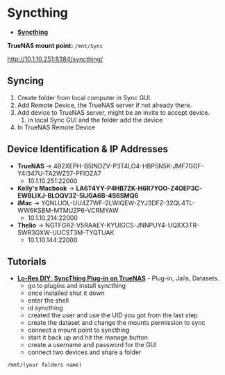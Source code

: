 # Syncthing
- [**Syncthing**](https://syncthing.net)

**TrueNAS mount point:** `/mnt/Sync`

http://10.1.10.251:8384/syncthing/

## Syncing

1. Create folder from local computer in Sync GUI.
2. Add Remote Device, the TrueNAS server if not already there.
3. Add device to TrueNAS server, might be an invite to accept device.
    1. in local Sync GUI and the folder add the device
5. In TrueNAS Remote Device

## Device Identification & IP Addresses

- **TrueNAS** &rarr; 4B2XEPH-B5INDZV-P3T4LO4-HBP5N5K-JMF7GGF-Y4I347U-TA2WZ57-PFIOZA7
    - 10.1.10.251:22000
- **Kelly's Macbook** &rarr; **LA6T4YY-P4HB7ZK-H6R7YOO-Z4OEP3C-EWBLIXJ-BLOQV3Z-5IJGA6B-4S6SMQ6**
- **iMac**  &rarr; YQNLUOL-UU4Z7WF-2LWIQEW-ZYJ3DFZ-32QL4TL-WW6KSBM-MTMUZP6-VCRMYAW
    - 10.1.10.214:22000
- **Thelio**  &rarr; NGTFGR2-V5RAAEY-KYUIGCS-JNNPUY4-UQXX3TR-SWR3GXW-UUCST3M-TYQTUAK
    - 10.1.10.144:22000

## Tutorials

- [**Lo-Res DIY**: **SyncThing Plug-in on TrueNAS**](https://youtu.be/xBWb-174BLg) - Plug-in, Jails, Datasets.
    - go to plugins and install syncthing
    - once installed shut it down
    - enter the shell
    - id syncthing
    - created the user and use the UID you got from the last step
    - create the dataset and change the mounts permission to sync
    - connect a mount point to syncthing
    - start it back up and hit the manage button
    - create a username and password for the GUI
    - connect two devices and share a folder

```
/mnt/(your folders name)
```
